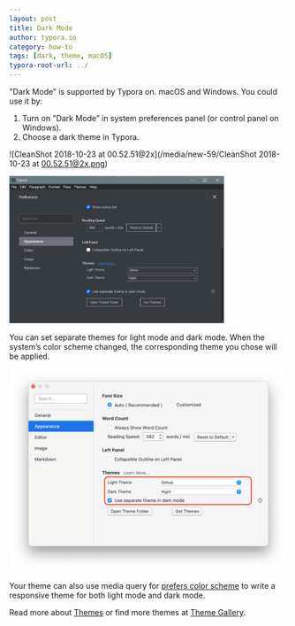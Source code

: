 ```yaml
---
layout: post
title: Dark Mode
author: typora.io
category: how-to
tags: [dark, theme, macOS]
typora-root-url: ../
---
```


"Dark Mode” is supported by Typora on. macOS and Windows. You could use it by:

1. Turn on "Dark Mode” in system preferences panel (or control panel on Windows).
2. Choose a dark theme in Typora.

![CleanShot 2018-10-23 at 00.52.51@2x](/media/new-59/CleanShot 2018-10-23 at 00.52.51@2x.png)

<img src="/media/windows/Screenshot 2020-12-08 234125.png" alt="Screenshot 2020-12-08 234125" style="zoom:38%;" />

You can set separate themes for light mode and dark mode. When the system’s color scheme changed, the corresponding theme you chose will be applied.

<img src="/media/new-97/Screen Shot 2020-12-05 at 17.01.49.png" alt="Screen Shot 2020-12-05 at 17.01.49" style="zoom:50%;" />

Your theme can also use media query for [prefers color scheme](https://developer.mozilla.org/docs/Web/CSS/@media/prefers-color-scheme) to write a responsive theme for both light mode and dark mode.

Read more about [Themes](/About-Themes/) or find more themes at [Theme Gallery](https://theme.typora.io).

